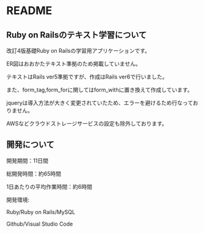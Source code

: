 # README

## Ruby on Railsのテキスト学習について
改訂4版基礎Ruby on Railsの学習用アプリケーションです。

ER図はおおかたテキスト準拠のため掲載していません。

テキストはRails ver5準拠ですが、作成はRails ver6で行いました。

また、form_tag,form_forに関してはform_withに置き換えて作成しています。

jqueryは導入方法が大きく変更されていたため、エラーを避けるため行なっておりません。

AWSなどクラウドストレージサービスの設定も除外しております。

## 開発について
開発期間：11日間

総開発時間：約65時間

1日あたりの平均作業時間：約6時間

開発環境:

Ruby/Ruby on Rails/MySQL

Github/Visual Studio Code
